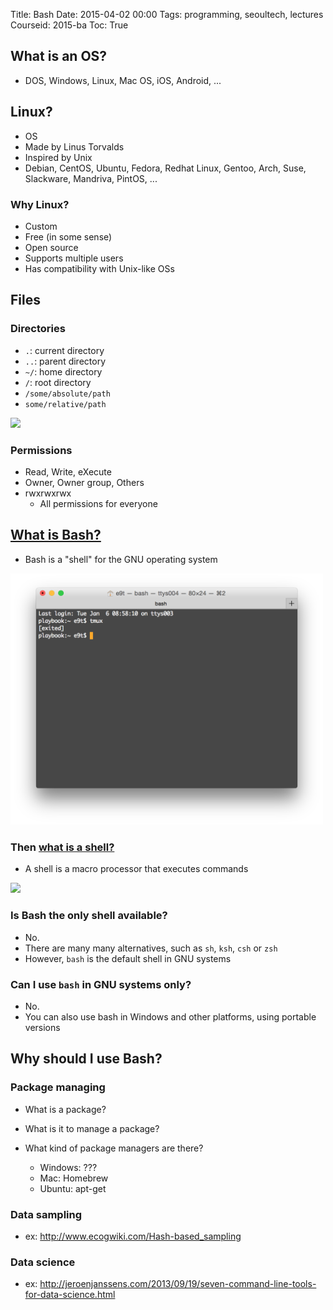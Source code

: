 Title: Bash
Date: 2015-04-02 00:00
Tags: programming, seoultech, lectures
Courseid: 2015-ba
Toc: True

## What is an OS?
- DOS, Windows, Linux, Mac OS, iOS, Android, ...

## Linux?
- OS
- Made by Linus Torvalds
- Inspired by Unix
- Debian, CentOS, Ubuntu, Fedora, Redhat Linux, Gentoo, Arch, Suse, Slackware, Mandriva, PintOS, ...

### Why Linux?
- Custom
- Free (in some sense)
- Open source
- Supports multiple users
- Has compatibility with Unix-like OSs

## Files

### Directories

- `.`: current directory
- `..`: parent directory
- `~/`: home directory
- `/`: root directory
- `/some/absolute/path`
- `some/relative/path`

<img src="http://book.soundonair.ru/hall1/images/3_39.jpg">

### Permissions

- Read, Write, eXecute
- Owner, Owner group, Others
- rwxrwxrwx
    - All permissions for everyone



<!-- GNU linux history -->
## [What is Bash?](https://www.gnu.org/software/bash/manual/html_node/What-is-Bash_003f.html)

- Bash is a "shell" for the GNU operating system

<img src="images/bash.png" width="500px">

### Then [what is a shell?](https://www.gnu.org/software/bash/manual/html_node/What-is-a-shell_003f.html###What-is-a-shell_003f)

- A shell is a macro processor that executes commands

<img src="http://2.bp.blogspot.com/-OJTUMIsryCU/T92Eg2IF5VI/AAAAAAAAABc/luBUtgpl2pM/s1600/kernel+shell.png" width="500px">

### Is Bash the only shell available?

- No.
- There are many many alternatives, such as `sh`, `ksh`, `csh` or `zsh`
- However, `bash` is the default shell in GNU systems

### Can I use `bash` in GNU systems only?

- No.
- You can also use bash in Windows and other platforms, using portable versions

## Why should I use Bash?

### Package managing

- What is a package?
- What is it to manage a package?
- What kind of package managers are there?

    - Windows: ???
    - Mac: Homebrew
    - Ubuntu: apt-get

<!--
Some jokes about package managing:
- https://twitter.com/gardaud/status/357638468572151808
- https://twitter.com/ddprrt/status/529909875347030016
-->

### Data sampling

- ex: http://www.ecogwiki.com/Hash-based_sampling

### Data science

- ex: http://jeroenjanssens.com/2013/09/19/seven-command-line-tools-for-data-science.html
